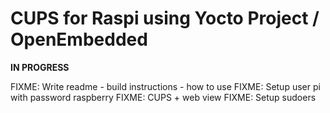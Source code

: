 # CUPS for Raspi using Yocto Project / OpenEmbedded

**IN PROGRESS**

FIXME: Write readme
       - build instructions
       - how to use
FIXME: Setup user pi with password raspberry
FIXME: CUPS + web view
FIXME: Setup sudoers
